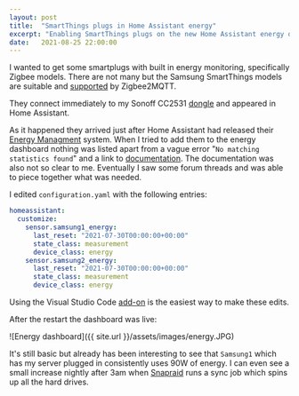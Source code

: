 ```yaml
---
layout: post
title:  "SmartThings plugs in Home Assistant energy"
excerpt: "Enabling SmartThings plugs on the new Home Assistant energy dashboard"
date:   2021-08-25 22:00:00
---
```


I wanted to get some smartplugs with built in energy monitoring, specifically Zigbee models.
There are not many but the Samsung SmartThings models are suitable and [supported](https://www.zigbee2mqtt.io/devices/GP-WOU019BBDWG.html) by Zigbee2MQTT.

They connect immediately to my Sonoff CC2531 [dongle](https://itead.cc/product/cc2531-usb-dongle/) and appeared in Home Assistant.

As it happened they arrived just after Home Assistant had released their [Energy Managment](https://www.home-assistant.io/blog/2021/08/04/home-energy-management/) system. When I tried to add them to the energy dashboard nothing was listed apart from a vague error "`No matching statistics found`" and a link to [documentation](https://developers.home-assistant.io/docs/core/entity/sensor/#long-term-statistics). The documentation was also not so clear to me. Eventually I saw some forum threads and was able to piece together what was needed.

I edited `configuration.yaml` with the following entries:

```yaml
homeassistant:
  customize:
    sensor.samsung1_energy:
      last_reset: "2021-07-30T00:00:00+00:00"
      state_class: measurement
      device_class: energy
    sensor.samsung2_energy:
      last_reset: "2021-07-30T00:00:00+00:00"
      state_class: measurement
      device_class: energy
```

Using the Visual Studio Code [add-on](https://github.com/hassio-addons/addon-vscode) is the easiest way to make these edits.

After the restart the dashboard was live:

![Energy dashboard]({{ site.url }}/assets/images/energy.JPG)

It's still basic but already has been interesting to see that `Samsung1` which has my server plugged in consistently uses 90W of energy. I can even see a small increase nightly after 3am when [Snapraid](https://www.snapraid.it/) runs a sync job which spins up all the hard drives.
